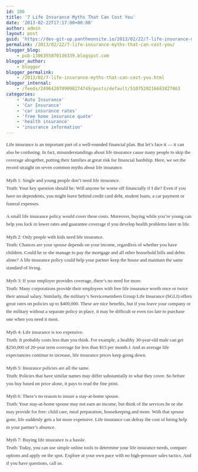 ```yaml
---
id: 106
title: '7 Life Insurance Myths That Can Cost You'
date: '2013-02-22T17:17:00+00:00'
author: admin
layout: post
guid: 'https://dev-git-up.pantheonsite.io/2013/02/22/7-life-insurance-myths-that-can-cost-you/'
permalink: /2013/02/22/7-life-insurance-myths-that-can-cost-you/
blogger_blog:
    - pub-1306355070136339.blogspot.com
blogger_author:
    - blogger
blogger_permalink:
    - /2013/02/7-life-insurance-myths-that-can-cost-you.html
blogger_internal:
    - /feeds/2496420709098274749/posts/default/5107520216683827863
categories:
    - 'Auto Insurance'
    - 'Car Insurance'
    - 'car insurance rates'
    - 'free home insurance quote'
    - 'health insurance'
    - 'insurance information'
---
```


<div dir="ltr" style="text-align: left;"><span style="background-color: white; color: #333333; font-family: Georgia, serif; font-size: 13px; line-height: 20.796875px;">Life insurance is an important part of a well-rounded financial plan. But let’s face it — it can also be confusing. In fact, misunderstandings about life insurance cause many people to skip the coverage altogether, putting their families at great risk for financial hardship. Here, we set the record straight on seven common myths about life insurance.</span>  
  
<span style="background-color: white; color: #333333; font-family: Georgia, serif; font-size: 13px; line-height: 20.796875px;">Myth 1: Single and young people don’t need life insurance.</span>  
<span style="background-color: white; color: #333333; font-family: Georgia, serif; font-size: 13px; line-height: 20.796875px;">Truth: Your key question should be: Will anyone be worse off financially if I die? Even if you have no dependents, you might leave behind credit card debt, student loans, a car payment or funeral expenses.</span>  
  
<span style="background-color: white; color: #333333; font-family: Georgia, serif; font-size: 13px; line-height: 20.796875px;">A small life insurance policy would cover these costs. Moreover, buying while you’re young can help you lock in lower rates and guarantee coverage if you develop health problems later in life.</span>  
  
<span style="background-color: white; color: #333333; font-family: Georgia, serif; font-size: 13px; line-height: 20.796875px;">Myth 2: Only people with kids need life insurance.</span>  
<span style="background-color: white; color: #333333; font-family: Georgia, serif; font-size: 13px; line-height: 20.796875px;">Truth: Chances are your spouse depends on your income, regardless of whether you have children. Could he or she manage to pay the mortgage and all other household bills and debts alone? A life insurance policy could help your partner keep the house and maintain the same standard of living.</span>  
  
<span style="background-color: white; color: #333333; font-family: Georgia, serif; font-size: 13px; line-height: 20.796875px;">Myth 3: If your employer provides coverage, there’s no need for more.</span>  
<span style="background-color: white; color: #333333; font-family: Georgia, serif; font-size: 13px; line-height: 20.796875px;">Truth: Many corporations provide their employees with free life insurance worth once or twice their annual salary. Similarly, the military’s Servicemembers Group Life Insurance (SGLI) offers great rates on policies up to $400,000. These are nice benefits, but if you leave your company or the military without a separate policy in place, it may be difficult or even too late to purchase one when you need it most.</span>  
  
<span style="background-color: white; color: #333333; font-family: Georgia, serif; font-size: 13px; line-height: 20.796875px;">Myth 4: Life insurance is too expensive.</span>  
<span style="background-color: white; color: #333333; font-family: Georgia, serif; font-size: 13px; line-height: 20.796875px;">Truth: It probably costs less than you think. For example, a healthy 30-year-old male can get $250,000 of 20-year term coverage for less than $15 per month.1 And as average life expectancies continue to increase, life insurance prices keep going down.</span>  
  
<span style="background-color: white; color: #333333; font-family: Georgia, serif; font-size: 13px; line-height: 20.796875px;">Myth 5: Insurance policies are all the same.</span>  
<span style="background-color: white; color: #333333; font-family: Georgia, serif; font-size: 13px; line-height: 20.796875px;">Truth: Policies that have similar names may differ substantially in what they cover. So before you buy based on price alone, it pays to read the fine print.</span>  
  
<span style="background-color: white; color: #333333; font-family: Georgia, serif; font-size: 13px; line-height: 20.796875px;">Myth 6: There’s no reason to insure a stay-at-home spouse.</span>  
<span style="background-color: white; color: #333333; font-family: Georgia, serif; font-size: 13px; line-height: 20.796875px;">Truth: Your stay-at-home spouse may not earn an income, but think of the services he or she may provide for free: child care, meal preparation, housekeeping and more. With that spouse gone, life suddenly gets a lot more expensive. Life insurance can defray the cost of hiring help in your partner’s absence.</span>  
  
<span style="background-color: white; color: #333333; font-family: Georgia, serif; font-size: 13px; line-height: 20.796875px;">Myth 7: Buying life insurance is a hassle.</span>  
<span style="background-color: white; color: #333333; font-family: Georgia, serif; font-size: 13px; line-height: 20.796875px;">Truth: Today, you can use simple online tools to determine your life insurance needs, compare options and apply on the spot. Explore at your own pace with no high-pressure sales tactics. And if you have questions, call us.</span></div>